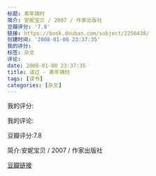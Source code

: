 ```yaml
---
标题: 素年锦时
简介: 安妮宝贝 / 2007 / 作家出版社
豆瓣评分: '7.8'
链接: https://book.douban.com/subject/2256438/
创建时间: '2008-01-08 23:37:35'
我的评分:
标签: 杂文
评论:
date: 2008-01-08 23:37:35
title: 读过 - 素年锦时
tags: [读书]
categories: [杂文]
---
```


我的评分:

我的评论:

豆瓣评分:7.8

简介:安妮宝贝 / 2007 / 作家出版社

[豆瓣链接](https://book.douban.com/subject/2256438/)

